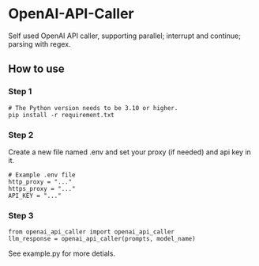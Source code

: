 # OpenAI-API-Caller

Self used OpenAI API caller, supporting parallel; interrupt and continue; parsing with regex.

## How to use

### Step 1
```
# The Python version needs to be 3.10 or higher.
pip install -r requirement.txt
```
### Step 2

Create a new file named .env and set your proxy (if needed) and api key in it.

```
# Example .env file
http_proxy = "..."
https_proxy = "..."
API_KEY = "..."
```

### Step 3

```
from openai_api_caller import openai_api_caller
llm_response = openai_api_caller(prompts, model_name)
```

See example.py for more detials.